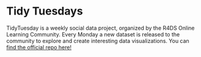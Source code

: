 # Tidy Tuesdays

TidyTuesday is a weekly social data project, organized by the R4DS Online Learning Community. Every Monday a new dataset is released to the community to explore and create interesting data visualizations. You can [find the official repo here!](https://github.com/rfordatascience/tidytuesday)
